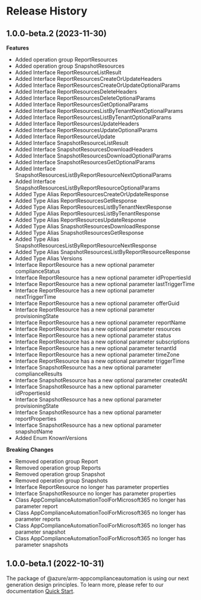 # Release History
    
## 1.0.0-beta.2 (2023-11-30)
    
**Features**

  - Added operation group ReportResources
  - Added operation group SnapshotResources
  - Added Interface ReportResourceListResult
  - Added Interface ReportResourcesCreateOrUpdateHeaders
  - Added Interface ReportResourcesCreateOrUpdateOptionalParams
  - Added Interface ReportResourcesDeleteHeaders
  - Added Interface ReportResourcesDeleteOptionalParams
  - Added Interface ReportResourcesGetOptionalParams
  - Added Interface ReportResourcesListByTenantNextOptionalParams
  - Added Interface ReportResourcesListByTenantOptionalParams
  - Added Interface ReportResourcesUpdateHeaders
  - Added Interface ReportResourcesUpdateOptionalParams
  - Added Interface ReportResourceUpdate
  - Added Interface SnapshotResourceListResult
  - Added Interface SnapshotResourcesDownloadHeaders
  - Added Interface SnapshotResourcesDownloadOptionalParams
  - Added Interface SnapshotResourcesGetOptionalParams
  - Added Interface SnapshotResourcesListByReportResourceNextOptionalParams
  - Added Interface SnapshotResourcesListByReportResourceOptionalParams
  - Added Type Alias ReportResourcesCreateOrUpdateResponse
  - Added Type Alias ReportResourcesGetResponse
  - Added Type Alias ReportResourcesListByTenantNextResponse
  - Added Type Alias ReportResourcesListByTenantResponse
  - Added Type Alias ReportResourcesUpdateResponse
  - Added Type Alias SnapshotResourcesDownloadResponse
  - Added Type Alias SnapshotResourcesGetResponse
  - Added Type Alias SnapshotResourcesListByReportResourceNextResponse
  - Added Type Alias SnapshotResourcesListByReportResourceResponse
  - Added Type Alias Versions
  - Interface ReportResource has a new optional parameter complianceStatus
  - Interface ReportResource has a new optional parameter idPropertiesId
  - Interface ReportResource has a new optional parameter lastTriggerTime
  - Interface ReportResource has a new optional parameter nextTriggerTime
  - Interface ReportResource has a new optional parameter offerGuid
  - Interface ReportResource has a new optional parameter provisioningState
  - Interface ReportResource has a new optional parameter reportName
  - Interface ReportResource has a new optional parameter resources
  - Interface ReportResource has a new optional parameter status
  - Interface ReportResource has a new optional parameter subscriptions
  - Interface ReportResource has a new optional parameter tenantId
  - Interface ReportResource has a new optional parameter timeZone
  - Interface ReportResource has a new optional parameter triggerTime
  - Interface SnapshotResource has a new optional parameter complianceResults
  - Interface SnapshotResource has a new optional parameter createdAt
  - Interface SnapshotResource has a new optional parameter idPropertiesId
  - Interface SnapshotResource has a new optional parameter provisioningState
  - Interface SnapshotResource has a new optional parameter reportProperties
  - Interface SnapshotResource has a new optional parameter snapshotName
  - Added Enum KnownVersions

**Breaking Changes**

  - Removed operation group Report
  - Removed operation group Reports
  - Removed operation group Snapshot
  - Removed operation group Snapshots
  - Interface ReportResource no longer has parameter properties
  - Interface SnapshotResource no longer has parameter properties
  - Class AppComplianceAutomationToolForMicrosoft365 no longer has parameter report
  - Class AppComplianceAutomationToolForMicrosoft365 no longer has parameter reports
  - Class AppComplianceAutomationToolForMicrosoft365 no longer has parameter snapshot
  - Class AppComplianceAutomationToolForMicrosoft365 no longer has parameter snapshots
    
    
## 1.0.0-beta.1 (2022-10-31)

The package of @azure/arm-appcomplianceautomation is using our next generation design principles. To learn more, please refer to our documentation [Quick Start](https://aka.ms/js-track2-quickstart).
